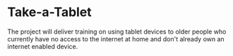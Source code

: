 # Take-a-Tablet
The project will deliver training on using tablet devices to older people who currently have no access to the internet at home and don't already own an internet enabled device.
